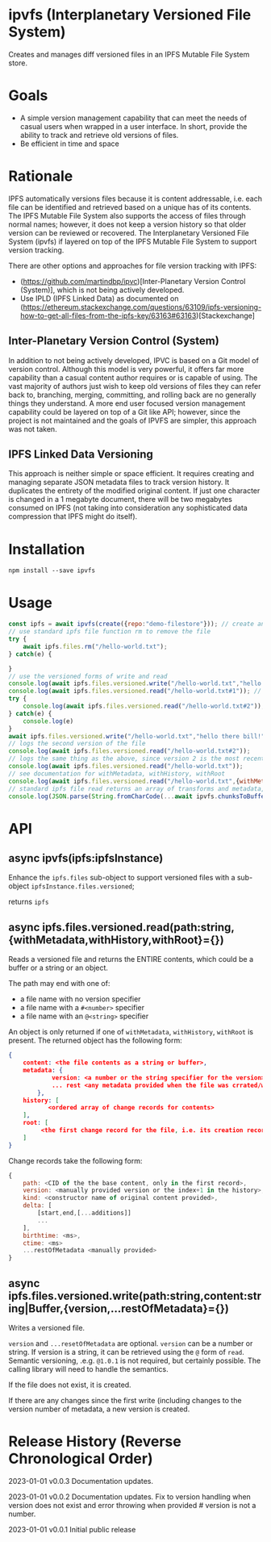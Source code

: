 # ipvfs (Interplanetary Versioned File System)
Creates and manages diff versioned files in an IPFS Mutable File System store.

# Goals

- A simple version management capability that can meet the needs of casual users when wrapped in a user interface. In short, provide the ability to track and retrieve old versions of files.
- Be efficient in time and space

# Rationale

IPFS automatically versions files because it is content addressable, i.e. each file can be identified and retrieved based on a unique has of its contents. The IPFS Mutable File System also supports the access of files through normal names; however, it does not keep a version history so that older version can be reviewed or recovered. The Interplanetary Versioned File System (ipvfs) if layered on top of the IPFS Mutable File System to support version tracking.

There are other options and approaches for file version tracking with IPFS:

- (https://github.com/martindbp/ipvc)[Inter-Planetary Version Control (System)], which is not being actively developed.
- Use IPLD (IPFS Linked Data) as documented on (https://ethereum.stackexchange.com/questions/63109/ipfs-versioning-how-to-get-all-files-from-the-ipfs-key/63163#63163)[Stackexchange]

## Inter-Planetary Version Control (System)

In addition to not being actively developed, IPVC is based on a Git model of version control. Although this model is very powerful, it offers far more capability than a casual content author requires or is capable of using. The vast majority of authors just wish to keep old versions of files they can refer back to, branching, merging, committing, and rolling back are no generally things they understand. A more end user focused version management capability could be layered on top of a Git like API; however, since the project is not maintained and the goals of IPVFS are simpler, this approach was not taken.

## IPFS Linked Data Versioning

This approach is neither simple or space efficient. It requires creating and managing separate JSON metadata files to track version history. It duplicates the entirety of the modified original content. If just one character is changed in a 1 megabyte document, there will be two megabytes consumed on IPFS (not taking into consideration any sophisticated data compression that IPFS might do itself).

# Installation

```
npm install --save ipvfs
```

# Usage

```javascript
const ipfs = await ipvfs(create({repo:"demo-filestore"})); // create an ipfs instance and enhance it to use ipvfs
// use standard ipfs file function rm to remove the file
try {
    await ipfs.files.rm("/hello-world.txt");
} catch(e) {

}
// use the versioned forms of write and read
console.log(await ipfs.files.versioned.write("/hello-world.txt","hello there jake!")); // returns undefined just like regular version
console.log(await ipfs.files.versioned.read("/hello-world.txt#1")); // unlike the regular version, returns the contents
try {
    console.log(await ipfs.files.versioned.read("/hello-world.txt#2")); // throws since there is no version 2
} catch(e) {
    console.log(e)
}
await ipfs.files.versioned.write("/hello-world.txt","hello there bill!");
// logs the second version of the file
console.log(await ipfs.files.versioned.read("/hello-world.txt#2"));
// logs the same thing as the above, since version 2 is the most recent
console.log(await ipfs.files.versioned.read("/hello-world.txt"));
// see documentation for withMetadata, withHistory, withRoot
console.log(await ipfs.files.versioned.read("/hello-world.txt",{withMetadata:true,withHistory:true,withRoot:true}));
// standard ipfs file read returns an array of transforms and metadata, the first item of which has a path (CID) of the original content
console.log(JSON.parse(String.fromCharCode(...await ipvfs.chunksToBuffer(all(ipfs.files.read("/hello-world.txt"))))));
```

# API

## async ipvfs(ipfs:ipfsInstance)

Enhance the `ipfs.files` sub-object to support versioned files with a sub-object  `ipfsInstance.files.versioned`;

returns `ipfs`

## async ipfs.files.versioned.read(path:string,{withMetadata,withHistory,withRoot}={})

Reads a versioned file and returns the ENTIRE contents, which could be a buffer or a string or an object.

The path may end with one of:

- a file name with no version specifier
- a file name with a `#<number>` specifier
- a file name with an `@<string>` specifier

An object is only returned if one of `withMetadata`, `withHistory`, `withRoot` is present. The returned object has the following form:

```json
{
    content: <the file contents as a string or buffer>,
    metadata: {
            version: <a number or the string specifier for the version>
            ... rest <any metadata provided when the file was crrated/written
        },
    history: [
           <ordered array of change records for contents>
    ],
    root: [
         <the first change record for the file, i.e. its creation record>   
    ]
}
```

Change records take the following form:

```javascript
{
    path: <CID of the the base content, only in the first record>,
    version: <manually provided version or the index+1 in the history>,
    kind: <constructor name of original content provided>,
    delta: [
        [start,end,[...additions]]
        ...
    ],
    birthtime: <ms>,
    ctime: <ms>
    ...restOfMetadata <manually provided>
}
```

## async ipfs.files.versioned.write(path:string,content:string|Buffer,{version,...restOfMetadata}={})

Writes a versioned file.

`version` and `...resetOfMetadata` are optional. `version` can be a number or string. If version is a string, it can be retrieved using the `@` form of `read`. Semantic versioning, .e.g. `@1.0.1` is not required, but certainly possible. The calling library will need to handle the semantics.

If the file does not exist, it is created.

If there are any changes since the first write (including changes to the version number of metadata, a new version is created.


# Release History (Reverse Chronological Order)

2023-01-01 v0.0.3 Documentation updates.

2023-01-01 v0.0.2 Documentation updates. Fix to version handling when version does not exist and error throwing when provided # version is not a number.

2023-01-01 v0.0.1 Initial public release
